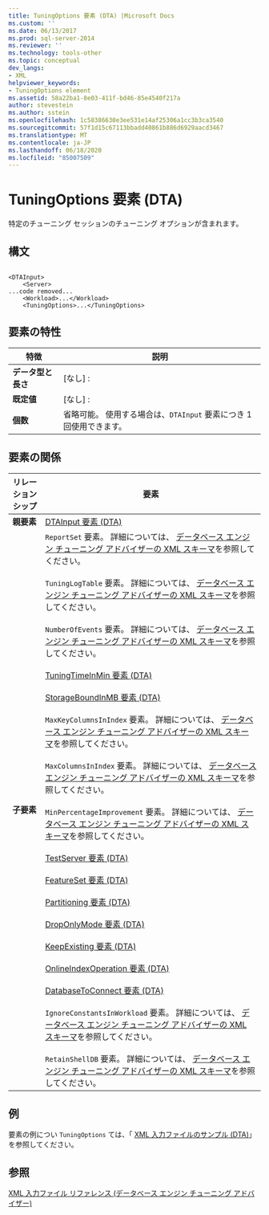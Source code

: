 ```yaml
---
title: TuningOptions 要素 (DTA) |Microsoft Docs
ms.custom: ''
ms.date: 06/13/2017
ms.prod: sql-server-2014
ms.reviewer: ''
ms.technology: tools-other
ms.topic: conceptual
dev_langs:
- XML
helpviewer_keywords:
- TuningOptions element
ms.assetid: 58a22ba1-8e03-411f-bd46-85e4540f217a
author: stevestein
ms.author: sstein
ms.openlocfilehash: 1c58386630e3ee531e14af25306a1cc3b3ca3540
ms.sourcegitcommit: 57f1d15c67113bbadd40861b886d6929aacd3467
ms.translationtype: MT
ms.contentlocale: ja-JP
ms.lasthandoff: 06/18/2020
ms.locfileid: "85007509"
---
```

# <a name="tuningoptions-element-dta"></a>TuningOptions 要素 (DTA)
  特定のチューニング セッションのチューニング オプションが含まれます。  
  
## <a name="syntax"></a>構文  
  
```  
  
<DTAInput>  
    <Server>  
...code removed...  
    <Workload>...</Workload>  
    <TuningOptions>...</TuningOptions>  
```  
  
## <a name="element-characteristics"></a>要素の特性  
  
|特徴|説明|  
|--------------------|-----------------|  
|**データ型と長さ**|[なし] :|  
|**既定値**|[なし] :|  
|**個数**|省略可能。 使用する場合は、`DTAInput` 要素につき 1 回使用できます。|  
  
## <a name="element-relationships"></a>要素の関係  
  
|リレーションシップ|要素|  
|------------------|--------------|  
|**親要素**|[DTAInput 要素 &#40;DTA&#41;](dtainput-element-dta.md)|  
|**子要素**|`ReportSet` 要素。 詳細については、 [データベース エンジン チューニング アドバイザーの XML スキーマ](https://go.microsoft.com/fwlink/?linkid=43100)を参照してください。<br /><br /> `TuningLogTable` 要素。 詳細については、 [データベース エンジン チューニング アドバイザーの XML スキーマ](https://go.microsoft.com/fwlink/?linkid=43100)を参照してください。<br /><br /> `NumberOfEvents` 要素。 詳細については、 [データベース エンジン チューニング アドバイザーの XML スキーマ](https://go.microsoft.com/fwlink/?linkid=43100)を参照してください。<br /><br /> [TuningTimeInMin 要素 &#40;DTA&#41;](tuningtimeinmin-element-dta.md)<br /><br /> [StorageBoundInMB 要素 &#40;DTA&#41;](storageboundinmb-element-dta.md)<br /><br /> `MaxKeyColumnsInIndex` 要素。 詳細については、 [データベース エンジン チューニング アドバイザーの XML スキーマ](https://go.microsoft.com/fwlink/?linkid=43100)を参照してください。<br /><br /> `MaxColumnsInIndex` 要素。 詳細については、 [データベース エンジン チューニング アドバイザーの XML スキーマ](https://go.microsoft.com/fwlink/?linkid=43100)を参照してください。<br /><br /> `MinPercentageImprovement` 要素。 詳細については、 [データベース エンジン チューニング アドバイザーの XML スキーマ](https://go.microsoft.com/fwlink/?linkid=43100)を参照してください。<br /><br /> [TestServer 要素 &#40;DTA&#41;](server-element-dta.md)<br /><br /> [FeatureSet 要素 &#40;DTA&#41;](featureset-element-dta.md)<br /><br /> [Partitioning 要素 &#40;DTA&#41;](partitioning-element-dta.md)<br /><br /> [DropOnlyMode 要素 &#40;DTA&#41;](droponlymode-element-dta.md)<br /><br /> [KeepExisting 要素 &#40;DTA&#41;](keepexisting-element-dta.md)<br /><br /> [OnlineIndexOperation 要素 &#40;DTA&#41;](onlineindexoperation-element-dta.md)<br /><br /> [DatabaseToConnect 要素 &#40;DTA&#41;](databasetoconnect-element-dta.md)<br /><br /> `IgnoreConstantsInWorkload` 要素。 詳細については、 [データベース エンジン チューニング アドバイザーの XML スキーマ](https://go.microsoft.com/fwlink/?linkid=43100)を参照してください。<br /><br /> `RetainShellDB` 要素。 詳細については、 [データベース エンジン チューニング アドバイザーの XML スキーマ](https://go.microsoft.com/fwlink/?linkid=43100)を参照してください。|  
  
## <a name="example"></a>例  
 要素の例につい `TuningOptions` ては、「 [XML 入力ファイルのサンプル &#40;DTA&#41;](xml-input-file-samples-dta.md)」を参照してください。  
  
## <a name="see-also"></a>参照  
 [XML 入力ファイル リファレンス &#40;データベース エンジン チューニング アドバイザー&#41;](xml-input-file-reference-database-engine-tuning-advisor.md)  
  
  
